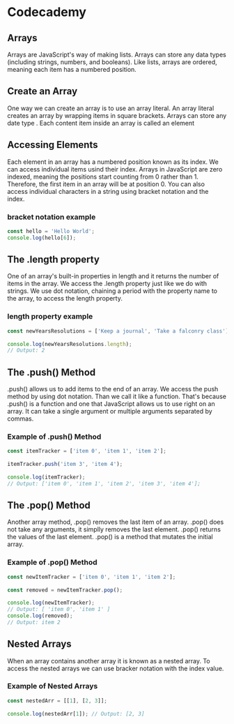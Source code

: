 # Codecademy

## Arrays 
Arrays are JavaScript's way of making lists. Arrays can store any data types (including strings, numbers, and booleans). Like lists, arrays are ordered, meaning each item has a numbered position. 

## Create an Array 
One way we can create an array is to use an array literal. An array literal creates an array by wrapping items in square brackets. Arrays can store any date type . Each content item inside an array is called an element

## Accessing Elements 
Each element in an array has a numbered position known as its index. We can access individual items usind their index. Arrays in JavaScript are zero indexed, meaning the positions start counting from 0 rather than 1. Therefore, the first item in an array will be at position 0. You can also access individual characters in a string using bracket notation and the index. 

### bracket notation example 
```jsx 
const hello = 'Hello World';
console.log(hello[6]);
```
## The .length property 
One of an array's built-in properties in length and it returns the number of items in the array. We access the .length property just like we do with strings. We use dot notation, chaining a period with the property name to the array, to access the length property.

### length property example 
```jsx 
const newYearsResolutions = ['Keep a journal', 'Take a falconry class'];
 
console.log(newYearsResolutions.length);
// Output: 2
```

## The .push() Method 
.push() allows us to add items to the end of an array. We access the push method by using dot notation. Than we call it like a function. That's because .push() is a function and one that JavaScript allows us to use right on an array. It can take a single argument or multiple arguments separated by commas.

### Example of .push() Method 
```jsx 
const itemTracker = ['item 0', 'item 1', 'item 2'];
 
itemTracker.push('item 3', 'item 4');
 
console.log(itemTracker); 
// Output: ['item 0', 'item 1', 'item 2', 'item 3', 'item 4'];
```

## The .pop() Method 
Another array method, .pop() removes the last item of an array. .pop() does not take any arguments, it simplly removes the last element. .pop() returns the values of the last element. .pop() is a method that mutates the initial array.

### Example of .pop() Method 
```jsx 
const newItemTracker = ['item 0', 'item 1', 'item 2'];
 
const removed = newItemTracker.pop();
 
console.log(newItemTracker); 
// Output: [ 'item 0', 'item 1' ]
console.log(removed);
// Output: item 2
```

## Nested Arrays 
When an array contains another array it is known as a nested array. To access the nested arrays we can use bracker notation with the index value. 

### Example of Nested Arrays 
```jsx 
const nestedArr = [[1], [2, 3]];
 
console.log(nestedArr[1]); // Output: [2, 3]
```
